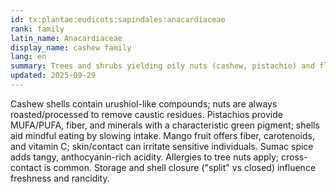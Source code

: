 ```yaml
---
id: tx:plantae:eudicots:sapindales:anacardiaceae
rank: family
latin_name: Anacardiaceae
display_name: cashew family
lang: en
summary: Trees and shrubs yielding oily nuts (cashew, pistachio) and fleshy fruits (mango); this node includes spice sumac and notes distinctive shell/skin handling.
updated: 2025-09-29
---
```


Cashew shells contain urushiol-like compounds; nuts are always roasted/processed to remove caustic residues. Pistachios provide MUFA/PUFA, fiber, and minerals with a characteristic green pigment; shells aid mindful eating by slowing intake. Mango fruit offers fiber, carotenoids, and vitamin C; skin/contact can irritate sensitive individuals. Sumac spice adds tangy, anthocyanin-rich acidity. Allergies to tree nuts apply; cross-contact is common. Storage and shell closure ("split" vs closed) influence freshness and rancidity.
